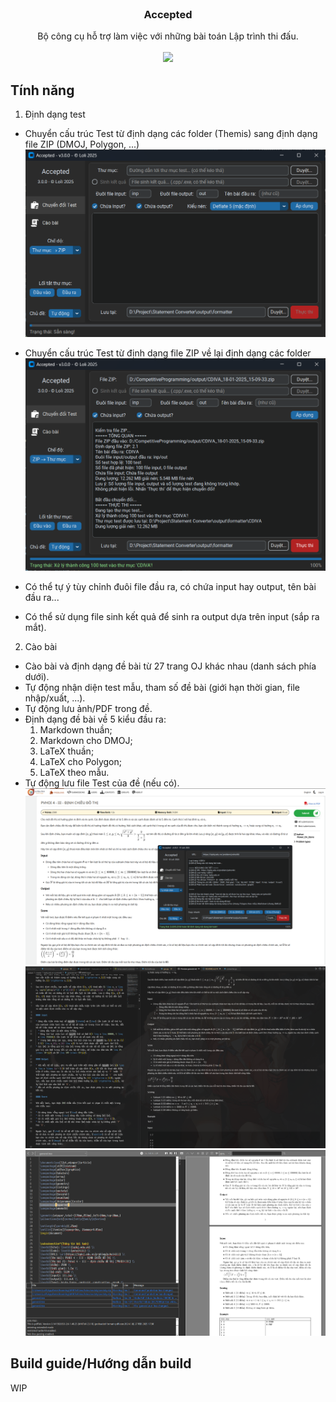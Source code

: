 <br/>
<p align="center">
  <a href="https://github.com/Legend0fHell/dmoj-statement-converter">
  </a>
  <h3 align="center">Accepted</h3>

  <p align="center">
    Bộ công cụ hỗ trợ làm việc với những bài toán Lập trình thi đấu.
    <br/>
    <br/>
    <a href="https://github.com/Legend0fHell/dmoj-statement-converter/releases"><img src="https://img.shields.io/github/v/release/Legend0fHell/dmoj-statement-converter?style=flat-square&include_prereleases&label=version" /></a>
  </p>
</p>

## Tính năng
1. Định dạng test
- Chuyển cấu trúc Test từ định dạng các folder (Themis) sang định dạng file ZIP (DMOJ, Polygon, ...)
![alt text](readme-resources/demo_fz.png)

- Chuyển cấu trúc Test từ định dạng file ZIP về lại định dạng các folder
![alt text](readme-resources/demo_zf.png)

- Có thể tự ý tùy chỉnh đuôi file đầu ra, có chứa input hay output, tên bài đầu ra...
- Có thể sử dụng file sinh kết quả để sinh ra output dựa trên input (sắp ra mắt).

2. Cào bài
- Cào bài và định dạng đề bài từ 27 trang OJ khác nhau (danh sách phía dưới).
- Tự động nhận diện test mẫu, tham số đề bài (giới hạn thời gian, file nhập/xuất, ...).
- Tự động lưu ảnh/PDF trong đề.
- Định dạng đề bài về 5 kiểu đầu ra:
    1. Markdown thuần;
    2. Markdown cho DMOJ;
    3. LaTeX thuần;
    4. LaTeX cho Polygon;
    5. LaTeX theo mẫu.
- Tự động lưu file Test của đề (nếu có).
![alt text](readme-resources/demo_crawl_1.png)
![alt text](readme-resources/demo_crawl_2.png)
![alt text](readme-resources/demo_crawl_3.png)

## Build guide/Hướng dẫn build
WIP